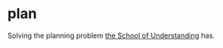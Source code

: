 # plan
Solving the planning problem [the School of Understanding][school] has.

[school]: https://www.schoolofunderstanding.nl/
